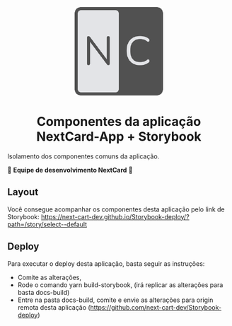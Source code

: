 <p align="center">
  <img src="./images/logo.png" width="200" />
</p>

<h1 align="center">
  Componentes da aplicação NextCard-App + Storybook
</h1>

Isolamento dos componentes comuns da aplicação.

🚧 **Equipe de desenvolvimento NextCard** 🚧

## Layout

Você consegue acompanhar os componentes desta aplicação pelo link de Storybook:
https://next-cart-dev.github.io/Storybook-deploy/?path=/story/select--default



## Deploy

Para executar o deploy desta aplicação, basta seguir as instruções:
* Comite as alterações,
* Rode o comando yarn build-storybook, (irá replicar as alterações para basta docs-build)
* Entre na pasta docs-build, comite e envie as alterações para origin remota desta aplicação
(https://github.com/next-cart-dev/Storybook-deploy)

